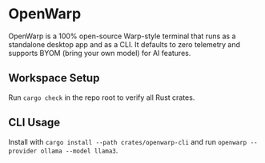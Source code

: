 # OpenWarp

OpenWarp is a 100% open-source Warp-style terminal that runs as a standalone desktop app and as a CLI. It defaults to zero telemetry and supports BYOM (bring your own model) for AI features.

## Workspace Setup
Run `cargo check` in the repo root to verify all Rust crates.

## CLI Usage
Install with `cargo install --path crates/openwarp-cli` and run `openwarp --provider ollama --model llama3`.

